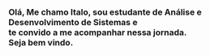### Olá, Me chamo Italo, sou estudante de Análise e Desenvolvimento de Sistemas e<br> te convido a me acompanhar nessa jornada.<br>Seja bem vindo.
	
